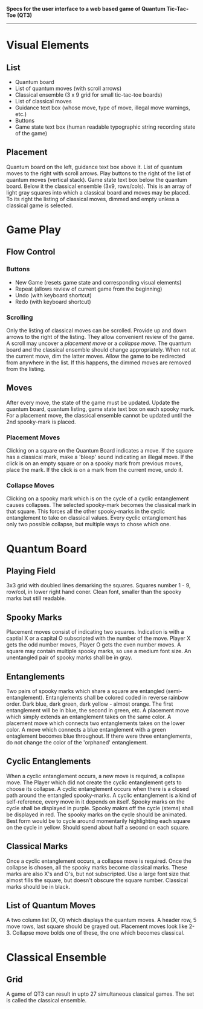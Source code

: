 **Specs for the user interface to a web based game of Quantum Tic-Tac-Toe (QT3)**

---

# Visual Elements

## List
- Quantum board
- List of quantum moves (with scroll arrows)
- Classical ensemble (3 x 9 grid for small tic-tac-toe boards)
- List of classical moves
- Guidance text box (whose move, type of move, illegal move warnings, etc.)
- Buttons
- Game state text box (human readable typographic string recording state of the game)

## Placement
Quantum board on the left, guidance text box above it.
List of quantum moves to the right with scroll arrows.
Play buttons to the right of the list of quantum moves (vertical stack).
Game state text box below the quantum board.
Below it the classical ensemble (3x9, rows/cols).
This is an array of light gray squares into which a classical board and moves may be placed.
To its right the listing of classical moves, dimmed and empty unless a classical game is selected.

# Game Play

## Flow Control

### Buttons
- New Game (resets game state and corresponding visual elements)
- Repeat (allows review of current game from the beginning)
- Undo (with keyboard shortcut)
- Redo (with keyboard shortcut)

### Scrolling
Only the listing of classical moves can be scrolled.
Provide up and down arrows to the right of the listing.
They allow convenient review of the game.
A scroll may uncover a _placement move_ or a _collapse move_.
The quantum board and the classical ensemble should change appropriately.
When not at the current move, dim the latter moves.
Allow the game to be redirected from anywhere in the list.
If this happens, the dimmed moves are removed from the listing.

## Moves

After every move, the state of the game must be updated.
Update the quantum board, quantum listing, game state text box on each spooky mark.
For a placement move, the classical ensemble cannot be updated until the 2nd spooky-mark is placed.

### Placement Moves
Clicking on a square on the Quantum Board indicates a move.
If the square has a classical mark, make a 'bleep' sound indicating an illegal move.
If the click is on an empty square or on a spooky mark from previous moves, place the mark.
If the click is on a mark from the current move, undo it.

### Collapse Moves
Clicking on a spooky mark which is on the cycle of a cyclic entanglement causes collapses.
The selected spooky-mark becomes the classical mark in that square.
This forces all the other spooky-marks in the cyclic entanglement to take on classical values.
Every cyclic entanglement has only two possible collapse, but multiple ways to chose which one.

# Quantum Board

## Playing Field
3x3 grid with doubled lines demarking the squares.
Squares number 1 - 9, row/col, in lower right hand coner.
Clean font, smaller than the spooky marks but still readable.

## Spooky Marks
Placement moves consist of indicating two squares.
Indication is with a captial X or a capital O subscripted with the number of the move.
Player X gets the odd number moves, Player O gets the even number moves.
A square may contain multiple spooky marks, so use a medium font size.
An unentangled pair of spooky marks shall be in gray.

## Entanglements
Two pairs of spooky marks which share a square are entangled (semi-entanglement).
Entanglements shall be colored coded in reverse rainbow order.
Dark blue, dark green, dark yellow - almost orange.
The first entanglement will be in blue, the second in green, etc.
A placement move which simply extends an entanglement takes on the same color.
A placement move which connects two entanglements takes on the lower color.
A move which connects a blue entanglement with a green entaglement becomes blue throughout.
If there were three entanglements, do not change the color of the 'orphaned' entanglement.

## Cyclic Entanglements
When a cyclic entanglement occurs, a new move is required, a collapse move.
The Player which did not create the cyclic entanglement gets to choose its collapse.
A cyclic entanglement occurs when there is a closed path around the entangled spooky-marks.
A cyclic entanglement is a kind of self-reference, every move in it depends on itself.
Spooky marks on the cycle shall be displayed in purple.
Spooky makrs off the cycle (stems) shall be displayed in red.
The spooky marks on the cycle should be animated.
Best form would be to cycle around momentarily highlighting each square on the cycle in yellow.
Should spend about half a second on each square.

## Classical Marks
Once a cyclic entanglement occurs, a collapse move is required.
Once the collapse is chosen, all the spooky marks become classical marks.
These marks are also X's and O's, but not subscripted.
Use a large font size that almost fills the square, but doesn't obscure the square number.
Classical marks should be in black.

## List of Quantum Moves
A two column list (X, O) which displays the quantum moves.
A header row, 5 move rows, last square should be grayed out.
Placement moves look like 2-3.
Collapse move bolds one of these, the one which becomes classical.

# Classical Ensemble

## Grid
A game of QT3 can result in upto 27 simultaneous classical games.
The set is called the classical ensemble.
